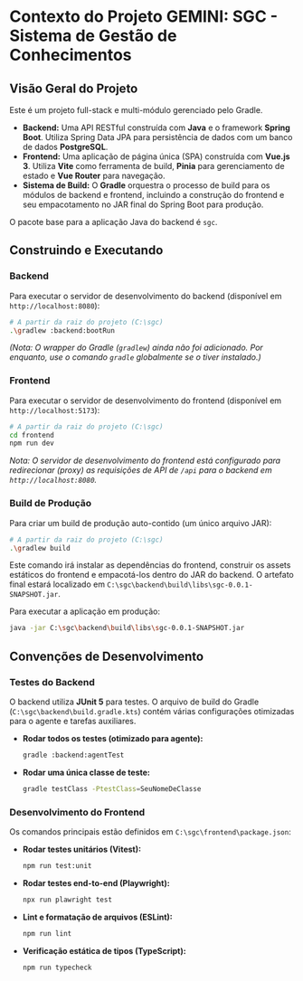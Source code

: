 # Contexto do Projeto GEMINI: SGC - Sistema de Gestão de Conhecimentos

## Visão Geral do Projeto

Este é um projeto full-stack e multi-módulo gerenciado pelo Gradle.

* **Backend:** Uma API RESTful construída com **Java** e o framework **Spring Boot**. Utiliza Spring Data JPA para persistência de dados com um banco de dados **PostgreSQL**.
* **Frontend:** Uma aplicação de página única (SPA) construída com **Vue.js 3**. Utiliza **Vite** como ferramenta de build, **Pinia** para gerenciamento de estado e **Vue Router** para navegação.
* **Sistema de Build:** O **Gradle** orquestra o processo de build para os módulos de backend e frontend, incluindo a construção do frontend e seu empacotamento no JAR final do Spring Boot para produção.

O pacote base para a aplicação Java do backend é `sgc`.

## Construindo e Executando

### Backend

Para executar o servidor de desenvolvimento do backend (disponível em `http://localhost:8080`):

```bash
# A partir da raiz do projeto (C:\sgc)
.\gradlew :backend:bootRun
```

*(Nota: O wrapper do Gradle (`gradlew`) ainda não foi adicionado. Por enquanto, use o comando `gradle` globalmente se o tiver instalado.)*

### Frontend

Para executar o servidor de desenvolvimento do frontend (disponível em `http://localhost:5173`):

```bash
# A partir da raiz do projeto (C:\sgc)
cd frontend
npm run dev
```

*Nota: O servidor de desenvolvimento do frontend está configurado para redirecionar (proxy) as requisições de API de `/api` para o backend em `http://localhost:8080`.*

### Build de Produção

Para criar um build de produção auto-contido (um único arquivo JAR):

```bash
# A partir da raiz do projeto (C:\sgc)
.\gradlew build
```

Este comando irá instalar as dependências do frontend, construir os assets estáticos do frontend e empacotá-los dentro do JAR do backend. O artefato final estará localizado em `C:\sgc\backend\build\libs\sgc-0.0.1-SNAPSHOT.jar`.

Para executar a aplicação em produção:

```bash
java -jar C:\sgc\backend\build\libs\sgc-0.0.1-SNAPSHOT.jar
```

## Convenções de Desenvolvimento

### Testes do Backend

O backend utiliza **JUnit 5** para testes. O arquivo de build do Gradle (`C:\sgc\backend\build.gradle.kts`) contém várias configurações otimizadas para o agente e tarefas auxiliares.

* **Rodar todos os testes (otimizado para agente):**

    ```bash
    gradle :backend:agentTest
    ```

* **Rodar uma única classe de teste:**

    ```bash
    gradle testClass -PtestClass=SeuNomeDeClasse
    ```

### Desenvolvimento do Frontend

Os comandos principais estão definidos em `C:\sgc\frontend\package.json`:

* **Rodar testes unitários (Vitest):**

    ```bash
    npm run test:unit
    ```

* **Rodar testes end-to-end (Playwright):**

    ```bash
    npx run plawright test
    ```

* **Lint e formatação de arquivos (ESLint):**

    ```bash
    npm run lint
    ```

* **Verificação estática de tipos (TypeScript):**

    ```bash
    npm run typecheck
    ```
